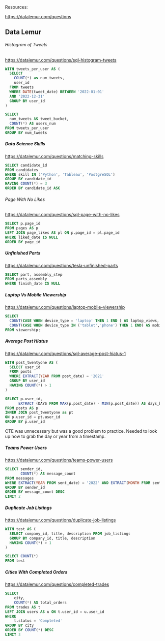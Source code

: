 Resources:

https://datalemur.com/questions 

## Data Lemur

###### Histogram of Tweets

https://datalemur.com/questions/sql-histogram-tweets

```sql
WITH tweets_per_user AS (
  SELECT 
    COUNT(*) as num_tweets,
    user_id
  FROM tweets
  WHERE DATE(tweet_date) BETWEEN '2022-01-01' 
  AND '2022-12-31'
  GROUP BY user_id
)

SELECT 
  num_tweets AS tweet_bucket,
  COUNT(*) AS users_num
FROM tweets_per_user
GROUP BY num_tweets
```

##### Data Science Skills 

https://datalemur.com/questions/matching-skills

```sql 
SELECT candidate_id 
FROM candidates
WHERE skill IN ('Python', 'Tableau', 'PostgreSQL')
GROUP BY candidate_id
HAVING COUNT(*) = 3
ORDER BY candidate_id ASC
```


###### Page With No Likes

https://datalemur.com/questions/sql-page-with-no-likes

```sql 
SELECT p.page_id 
FROM pages AS p 
LEFT JOIN page_likes AS pl ON p.page_id = pl.page_id
WHERE liked_date IS NULL
ORDER BY page_id
```

##### Unfinished Parts

https://datalemur.com/questions/tesla-unfinished-parts

```sql
SELECT part, assembly_step
FROM parts_assembly 
WHERE finish_date IS NULL
```


##### Laptop Vs Mobile Viewership

https://datalemur.com/questions/laptop-mobile-viewership

```sql
SELECT 
  COUNT(CASE WHEN device_type = 'laptop' THEN 1 END ) AS laptop_views,
  COUNT(CASE WHEN device_type IN ('tablet','phone') THEN 1 END) AS mobile_views
FROM viewership;
```

##### Average Post Hiatus

https://datalemur.com/questions/sql-average-post-hiatus-1

```sql
WITH post_twentyone AS (
  SELECT user_id
  FROM posts
  WHERE EXTRACT(YEAR FROM post_date) = '2021'
  GROUP BY user_id
  HAVING COUNT(*) > 1
)

SELECT p.user_id,
      EXTRACT (DAYS FROM MAX(p.post_date) - MIN(p.post_date)) AS days_between
FROM posts AS p 
INNER JOIN post_twentyone as pt 
ON p.user_id = pt.user_id 
GROUP BY p.user_id
```

CTE was unnecessary but was a good problem to practice. Needed to look up how to grab the day or year from a timestamp.

##### Teams Power Users

https://datalemur.com/questions/teams-power-users

```sql
SELECT sender_id,
       COUNT(*) AS message_count
FROM messages 
WHERE EXTRACT(YEAR FROM sent_date) = '2022' AND EXTRACT(MONTH FROM sent_date) = '08'
GROUP BY sender_id
ORDER BY message_count DESC
LIMIT 2
```

##### Duplicate Job Listings

https://datalemur.com/questions/duplicate-job-listings

```sql 
WITH test AS (
  SELECT company_id, title, description FROM job_listings
  GROUP BY company_id, title, description
  HAVING COUNT(*) > 1
)

SELECT COUNT(*)
FROM test
```

##### Cities With Completed Orders

https://datalemur.com/questions/completed-trades

```sql
SELECT 
	city, 
	COUNT(*) AS total_orders
FROM trades AS t 
LEFT JOIN users AS u ON t.user_id = u.user_id 
WHERE 
	t.status = 'Completed'
GROUP BY city 
ORDER BY COUNT(*) DESC
LIMIT 3
```
